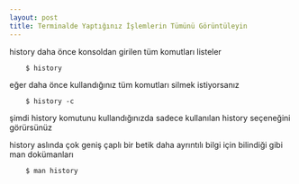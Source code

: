 ```yaml
---
layout: post
title: Terminalde Yaptığınız İşlemlerin Tümünü Görüntüleyin
---
```


history daha önce konsoldan girilen tüm komutları listeler

        $ history

eğer daha önce kullandığınız tüm komutları silmek istiyorsanız

        $ history -c

şimdi history komutunu kullandığınızda sadece kullanılan history seçeneğini görürsünüz

history aslında çok geniş çaplı bir betik daha ayrıntılı bilgi için bilindiği gibi man dokümanları

        $ man history


